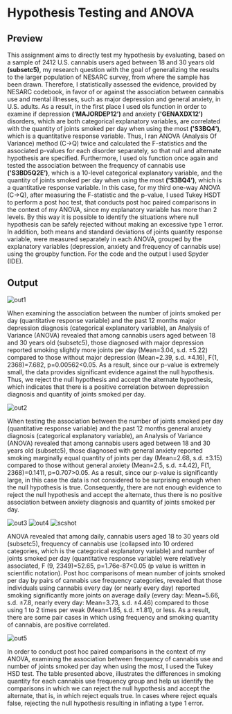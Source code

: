 # Hypothesis Testing and ANOVA

## Preview
This assignment aims to directly test my hypothesis by evaluating, based on a sample of 2412 U.S. cannabis users aged between 18 and 30 years old **(subsetc5)**, my research question with the goal of generalizing the results to the larger population of NESARC survey, from where the sample has been drawn. Therefore, I statistically assessed the evidence, provided by NESARC codebook, in favor of or against the association between cannabis use and mental illnesses, such as major depression and general anxiety, in U.S. adults. As a result, in the first place I used ols function in order to examine if depression **(‘MAJORDEP12’)** and anxiety **('GENAXDX12’)** disorders, which are both categorical explanatory variables, are correlated with the quantity of joints smoked per day when using the most **('S3BQ4’)**, which is a quantitative response variable. Thus, I ran ANOVA (Analysis Of Variance) method (C->Q) twice and calculated the F-statistics and the associated p-values for each disorder separately, so that null and alternate hypothesis are specified. Furthermore, I used ols function once again and tested the association between the frequency of cannabis use **('S3BD5Q2E’)**, which is a 10-level categorical explanatory variable, and the quantity of joints smoked per day when using the most **('S3BQ4’)**, which is a quantitative response variable. In this case, for my third one-way ANOVA (C->Q), after measuring the F-statistic and the p-value, I used Tukey HSDT to perform a post hoc test, that conducts post hoc paired comparisons in the context of my ANOVA, since my explanatory variable has more than 2 levels. By this way it is possible to identify the situations where null hypothesis can be safely rejected without making an excessive type 1 error. In addition, both means and standard deviations of joints quantity response variable, were measured separately in each ANOVA, grouped by the explanatory variables (depression, anxiety and frequency of cannabis use) using the groupby function. For the code and the output I used Spyder (IDE).

## Output
![out1](https://github.com/Gkontopodis/Data-Analysis-Tools/blob/master/Assignment%201/Screenshots/out1.png)

When examining the association between the number of joints smoked per day (quantitative response variable) and the past 12 months major depression diagnosis (categorical explanatory variable), an Analysis of Variance (ANOVA) revealed that among cannabis users aged between 18 and 30 years old (subsetc5), those diagnosed with major depression reported smoking slightly more joints per day (Mean=3.04, s.d. ±5.22) compared to those without major depression (Mean=2.39, s.d. ±4.16), F(1, 2368)=7.682, p=0.00562<0.05. As a result, since our p-value is extremely small, the data provides significant evidence against the null hypothesis. Thus, we reject the null hypothesis and accept the alternate hypothesis, which indicates that there is a positive correlation between depression diagnosis and quantity of joints smoked per day.

![out2](https://github.com/Gkontopodis/Data-Analysis-Tools/blob/master/Assignment%201/Screenshots/out2.png)

When testing the association between the number of joints smoked per day (quantitative response variable) and the past 12 months general anxiety diagnosis (categorical explanatory variable), an Analysis of Variance (ANOVA) revealed that among cannabis users aged between 18 and 30 years old (subsetc5), those diagnosed with general anxiety reported smoking marginally equal quantity of joints per day (Mean=2.68, s.d. ±3.15) compared to those without general anxiety (Mean=2.5, s.d. ±4.42), F(1, 2368)=0.1411, p=0.707>0.05. As a result, since our p-value is significantly large, in this case  the data is not considered to be surprising enough when the null hypothesis is true. Consequently, there are not enough evidence to reject the null hypothesis and accept the alternate, thus there is no positive association between anxiety diagnosis and quantity of joints smoked per day.

![out3](https://github.com/Gkontopodis/Data-Analysis-Tools/blob/master/Assignment%201/Screenshots/out3.png)
![out4](https://github.com/Gkontopodis/Data-Analysis-Tools/blob/master/Assignment%201/Screenshots/out4.png)
![scshot](https://github.com/Gkontopodis/Data-Analysis-Tools/blob/master/Assignment%201/Screenshots/sc6.png)

ANOVA revealed that among daily, cannabis users aged 18 to 30 years old (subsetc5), frequency of cannabis use (collapsed into 10 ordered categories, which is the categorical explanatory variable) and number of joints smoked per day (quantitative response variable) were relatively associated, F (9, 2349)=52.65, p=1.76e-87<0.05 (p value is written in scientific notation). Post hoc comparisons of mean number of joints smoked per day by pairs of cannabis use frequency categories, revealed that those individuals using cannabis every day (or nearly every day) reported smoking significantly more joints on average daily (every day: Mean=5.66, s.d. ±7.8, nearly every day: Mean=3.73, s.d. ±4.46) compared to those using 1 to 2 times per weak (Mean=1.85, s.d. ±1.81), or less. As a result, there are some pair cases in which using frequency and smoking quantity of cannabis, are positive correlated.

![out5](https://github.com/Gkontopodis/Data-Analysis-Tools/blob/master/Assignment%201/Screenshots/out5.png)

In order to conduct post hoc paired comparisons in the context of my ANOVA, examining the association between frequency of cannabis use and number of joints smoked per day when using the most, I used the Tukey HSD test. The table presented above, illustrates the differences in smoking quantity for each cannabis use frequency group and help us identify the comparisons in which we can reject the null hypothesis and accept the alternate, that is, in which reject equals true. In cases where reject equals false, rejecting the null hypothesis resulting in inflating a type 1 error.

